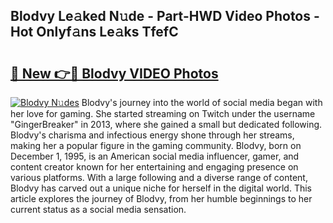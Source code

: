 ## Blodvy Le𝚊ked N𝚞de - Part-HWD Video Photos - Hot Onlyf𝚊ns Le𝚊ks TfefC

# <h2><a href="http://ab8526.deff.icu/?id=Blodvy">🔗 New 👉🔴 Blodvy VIDEO Photos</a></h2>

[![Blodvy N𝚞des](https://i.imgur.com/rIISA9y.gif)](http://ab8526.deff.icu/?id=Blodvy)
Blodvy's journey into the world of social media began with her love for gaming. She started streaming on Twitch under the username "GingerBreaker" in 2013, where she gained a small but dedicated following. Blodvy's charisma and infectious energy shone through her streams, making her a popular figure in the gaming community. Blodvy, born on December 1, 1995, is an American social media influencer, gamer, and content creator known for her entertaining and engaging presence on various platforms. With a large following and a diverse range of content, Blodvy has carved out a unique niche for herself in the digital world. This article explores the journey of Blodvy, from her humble beginnings to her current status as a social media sensation.
